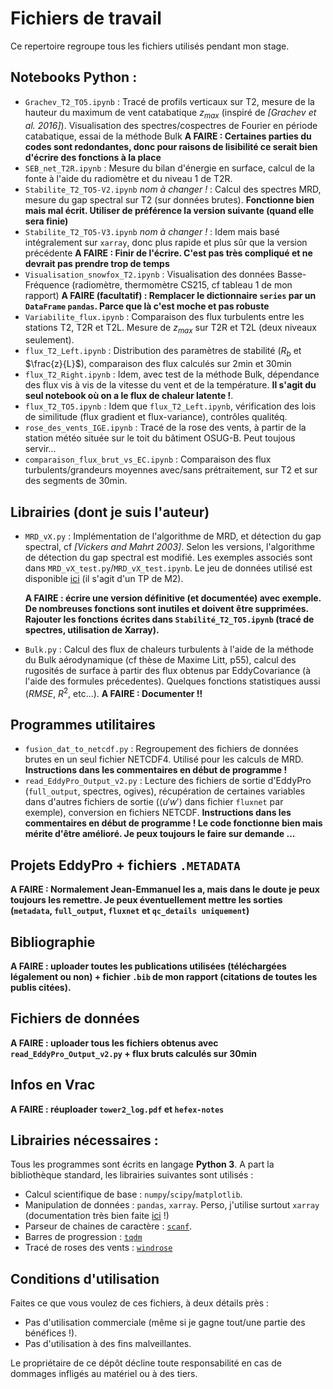 # Fichiers de travail
Ce repertoire regroupe tous les fichiers utilisés pendant mon stage. 

## Notebooks Python : 
- `Grachev_T2_TO5.ipynb` : Tracé de profils verticaux sur T2, mesure de la hauteur du maximum de vent catabatique $z_{max}$ (inspiré de *[Grachev et al. 2016]*). Visualisation des spectres/cospectres de Fourier en période catabatique, essai de la méthode Bulk
  **A FAIRE : Certaines parties du codes sont redondantes, donc pour raisons de lisibilité ce serait bien d'écrire des fonctions à la place**
- `SEB_net_T2R.ipynb` : Mesure du bilan d'énergie en surface, calcul de la fonte à l'aide du radiomètre et du niveau 1 de T2R.
- `Stabilite_T2_TO5-V2.ipynb` *nom à changer !* : Calcul des spectres MRD, mesure du gap spectral sur T2 (sur données brutes). **Fonctionne bien mais mal écrit. Utiliser de préférence la version suivante (quand elle sera finie)**
- `Stabilite_T2_TO5-V3.ipynb` *nom à changer !* : Idem mais basé intégralement sur `xarray`, donc plus rapide et plus sûr que la version précédente
  **A FAIRE : Finir de l'écrire. C'est pas très compliqué et ne devrait pas prendre trop de temps**
- `Visualisation_snowfox_T2.ipynb` : Visualisation des données Basse-Fréquence (radiomètre, thermomètre CS215, cf tableau 1 de mon rapport)
  **A FAIRE (facultatif) : Remplacer le dictionnaire `series` par un `DataFrame` `pandas`. Parce que là c'est moche et pas robuste**
- `Variabilite_flux.ipynb` : Comparaison des flux turbulents entre les stations T2, T2R et T2L. Mesure de $z_{max}$ sur T2R et T2L (deux niveaux seulement).
- `flux_T2_Left.ipynb` : Distribution des paramètres de stabilité ($R_b$ et $\frac{z}{L}$), comparaison des flux calculés sur 2min et 30min
- `flux_T2_Right.ipynb` : Idem, avec test de la méthode Bulk, dépendance des flux vis à vis de la vitesse du vent et de la température. **Il s'agit du seul notebook où on a le flux de chaleur latente !**.
-  `flux_T2_TO5.ipynb` : Idem que `flux_T2_Left.ipynb`, vérification des lois de similitude (flux gradient et flux-variance), contrôles qualitéq.
-  `rose_des_vents_IGE.ipynb` : Tracé de la rose des vents, à partir de la station météo située sur le toit du bâtiment OSUG-B. Peut toujous servir...
-  `comparaison_flux_brut_vs_EC.ipynb` : Comparaison des flux turbulents/grandeurs moyennes avec/sans prétraitement, sur T2 et sur des segments de 30min.
## Librairies (dont je suis l'auteur)
- `MRD_vX.py` : Implémentation de l'algorithme de MRD, et détection du gap spectral, cf *[Vickers and Mahrt 2003]*.
  Selon les versions, l'algorithme de détection du gap spectral est modifié. Les exemples associés sont dans `MRD_vX_test.py`/`MRD_vX_test.ipynb`. Le jeu de données utilisé est disponible [ici](http://servdap.legi.grenoble-inp.fr/opendap/hyrax/meige/22_TP_TMA/TP09_CLA_MONTAGNE/DATA_2023_3oct/sonicdata_2023_03_10.nc.dmr.html) (il s'agit d'un TP de M2).

  **A FAIRE : écrire une version définitive (et documentée) avec exemple. De nombreuses fonctions sont inutiles et doivent être supprimées. Rajouter les fonctions écrites dans `Stabilité_T2_TO5.ipynb` (tracé de spectres, utilisation de Xarray).** 

- `Bulk.py` : Calcul des flux de chaleurs turbulents à l'aide de la méthode du Bulk aérodynamique (cf thèse de Maxime Litt, p55), calcul des rugosités de surface à partir des flux obtenus par EddyCovariance (à l'aide des formules précedentes). Quelques fonctions statistiques aussi ($RMSE$, $R^2$, etc...).
  **A FAIRE : Documenter !!**

## Programmes utilitaires
- `fusion_dat_to_netcdf.py` : Regroupement des fichiers de données brutes en un seul fichier NETCDF4. Utilisé pour les calculs de MRD.
  **Instructions dans les commentaires en début de programme !**
- `read_EddyPro_Output_v2.py` : Lecture des fichiers de sortie d'EddyPro (`full_output`, spectres, ogives), récupération de certaines variables dans d'autres fichiers de sortie ($\langle u'w'\rangle$ dans fichier `fluxnet` par exemple), conversion en fichiers NETCDF.
  **Instructions dans les commentaires en début de programme ! Le code fonctionne bien mais mérite d'être amélioré. Je peux toujours le faire sur demande ...**
## Projets EddyPro + fichiers `.METADATA`
**A FAIRE : Normalement Jean-Emmanuel les a, mais dans le doute je peux toujours les remettre. Je peux éventuellement mettre les sorties (`metadata`, `full_output`, `fluxnet` et `qc_details uniquement`)**
## Bibliographie
**A FAIRE : uploader toutes les publications utilisées (téléchargées légalement ou non) + fichier `.bib` de mon rapport (citations de toutes les publis citées).**
## Fichiers de données
**A FAIRE : uploader tous les fichiers obtenus avec `read_EddyPro_Output_v2.py` + flux bruts calculés sur 30min**
## Infos en Vrac
**A FAIRE : réuploader `tower2_log.pdf` et `hefex-notes`**
## Librairies nécessaires : 
Tous les programmes sont écrits en langage **Python 3**. A part la bibliothèque standard, les librairies suivantes sont utilisés : 
- Calcul scientifique de base : `numpy`/`scipy`/`matplotlib`.
- Manipulation de données : `pandas`, `xarray`. Perso, j'utilise surtout `xarray` (documentation très bien faite [ici](https://docs.xarray.dev/en/stable/index.html) !)
- Parseur de chaines de caractère : [`scanf`](https://pypi.org/project/scanf/).
- Barres de progression : [`tqdm`](https://tqdm.github.io/)
- Tracé de roses des vents : [`windrose`](https://python-windrose.github.io/windrose/)

## Conditions d'utilisation
Faites ce que vous voulez de ces fichiers, à deux détails près :
- Pas d'utilisation commerciale (même si je gagne tout/une partie des bénéfices !). 
- Pas d'utilisation à des fins malveillantes.

Le propriétaire de ce dépôt décline toute responsabilité en cas de dommages infligés au matériel ou à des tiers.
